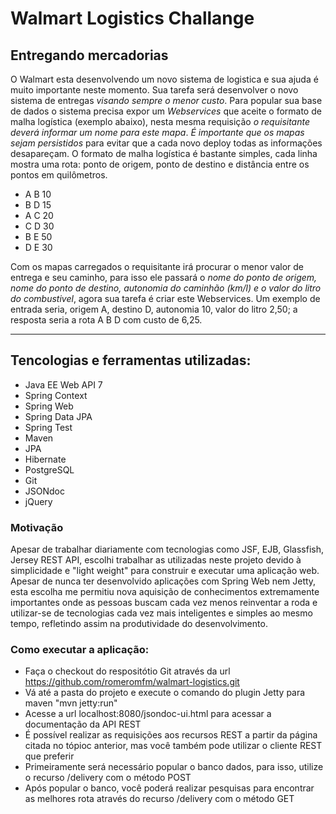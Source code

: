 # Walmart Logistics Challange 

## Entregando mercadorias

O Walmart esta desenvolvendo um novo sistema de logistica e sua ajuda é muito importante neste momento. 
Sua tarefa será desenvolver o novo sistema de entregas *visando sempre o menor custo*. 
Para popular sua base de dados o sistema precisa expor um *Webservices* que aceite o formato de malha logística 
(exemplo abaixo), nesta mesma requisição *o requisitante deverá informar um nome para este mapa*. 
*É importante que os mapas sejam persistidos* para evitar que a cada novo deploy todas as informações desapareçam. 
O formato de malha logística é bastante simples, cada linha mostra uma rota: ponto de origem, ponto de destino e 
distância entre os pontos em quilômetros.

- A B 10 
- B D 15
- A C 20
- C D 30
- B E 50
- D E 30

Com os mapas carregados o requisitante irá procurar o menor valor de entrega e seu caminho, para isso 
ele passará o *nome do ponto de origem, nome do ponto de destino, autonomia do caminhão (km/l) e o valor do litro 
do combustivel*, agora sua tarefa é criar este Webservices. 
Um exemplo de entrada seria, origem A, destino D, autonomia 10, valor do litro 2,50; a resposta seria a rota A B D com custo de 6,25.

--------------------------------------------------------------------------------------------------------------

## Tencologias e ferramentas utilizadas:
- Java EE Web API 7
- Spring Context
- Spring Web
- Spring Data JPA
- Spring Test
- Maven
- JPA
- Hibernate
- PostgreSQL
- Git
- JSONdoc
- jQuery

### Motivação
Apesar de trabalhar diariamente com tecnologias como JSF, EJB, Glassfish, Jersey REST API, escolhi trabalhar as utilizadas neste projeto devido à  simplicidade e "light weight" para construir e executar uma aplicação web. Apesar de nunca ter desenvolvido aplicações com Spring Web nem Jetty, esta escolha me permitiu nova aquisição de conhecimentos extremamente importantes onde as pessoas buscam cada vez menos reinventar a roda e utilizar-se de tecnologias cada vez mais inteligentes e simples ao mesmo tempo, refletindo assim na produtividade do desenvolvimento.


### Como executar a aplicação:
- Faça o checkout do respositótio Git através da url https://github.com/romeromfm/walmart-logistics.git
- Vá até a pasta do projeto e execute o comando do plugin Jetty para maven "mvn jetty:run"
- Acesse a url localhost:8080/jsondoc-ui.html para acessar a documentação da API REST
- É possível realizar as requisições aos recursos REST a partir da página citada no tópioc anterior, mas você também pode utilizar o cliente REST que preferir
- Primeiramente será necessário popular o banco dados, para isso, utilize o recurso /delivery com o método POST
- Após popular o banco, você poderá realizar pesquisas para encontrar as melhores rota através do recurso /delivery com o método GET
